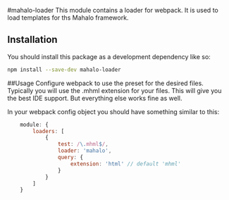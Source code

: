 #mahalo-loader
This module contains a loader for webpack. It is used to load templates for
ths Mahalo framework.

## Installation
You should install this package as a development dependency like so:

```sh
npm install --save-dev mahalo-loader
```

##Usage
Configure webpack to use the preset for the desired files. Typically you will
use the .mhml extension for your files. This will give you the best IDE support.
But everything else works fine as well.

In your webpack config object you should have something similar to this:

```javascript
    module: {
        loaders: [
            {
                test: /\.mhml$/,
                loader: 'mahalo',
                query: {
                    extension: 'html' // default 'mhml'
                }
            }
        ]
    }
```